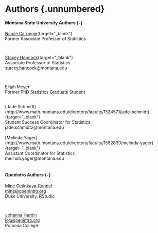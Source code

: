 # Authors {.unnumbered}



#### Montana State University Authors {-}

[Nicole Carnegie](https://math.montana.edu/directory/faculty/2040044/nicole-carnegie){target="_blank"} <br>
Former Associate Professor of Statistics <br>

<br>

[Stacey Hancock](http://www.math.montana.edu/shancock/){target="_blank"}  <br>
Associate Professor of Statistics <br>
stacey.hancock@montana.edu <br>

<br>

Elijah Meyer <br>
Former PhD Statistics Graduate Student <br>

<br>
[Jade Schmidt](http://www.math.montana.edu/directory/faculty/1524571/jade-schmidt){target="_blank"} <br>
Student Success Coordinator for Statistics <br>
jade.schmidt2@montana.edu <br>

<br>
[Melinda Yager](http://www.math.montana.edu/directory/faculty/1582830/melinda-yager){target="_blank"} <br>
Assistant Coordinator for Statistics <br>
melinda.yager@montana.edu <br>

<br>

#### OpenIntro Authors {-}

[Mine Çetinkaya-Rundel](http://mine-cr.com/) <br>
mine@openintro.org <br>
Duke University, RStudio <br>

<br>

[Johanna Hardin](https://research.pomona.edu/johardin/) <br>
jo@openintro.org <br>
Pomona College <br>
